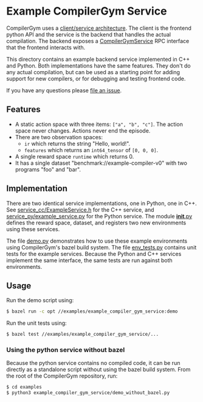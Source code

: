 # Example CompilerGym Service

CompilerGym uses a
[client/service architecture](https://facebookresearch.github.io/CompilerGym/compiler_gym/service.html).
The client is the frontend python API and the service is the backend that
handles the actual compilation. The backend exposes a
[CompilerGymService](https://github.com/facebookresearch/CompilerGym/blob/development/compiler_gym/service/proto/compiler_gym_service.proto)
RPC interface that the frontend interacts with.

This directory contains an example backend service implemented in C++ and
Python. Both implementations have the same features. They don't do any actual
compilation, but can be used as a starting point for adding support for new
compilers, or for debugging and testing frontend code.

If you have any questions please [file an
issue](https://github.com/facebookresearch/CompilerGym/issues/new/choose).


## Features

* A static action space with three items: `["a", "b", "c"]`. The action space
  never changes. Actions never end the episode.
* There are two observation spaces:
  * `ir` which returns the string "Hello, world!".
  * `features` which returns an `int64_tensor` of `[0, 0, 0]`.
* A single reward space `runtime` which returns 0.
* It has a single dataset "benchmark://example-compiler-v0" with two programs "foo" and
  "bar".


## Implementation

There are two identical service implementations, one in Python, one in C++. See
[service_cc/ExampleService.h](service_cc/ExampleService.h) for the C++ service,
and [service_py/example_service.py](service_py/example_service.py) for the
Python service. The module [__init__.py](__init__.py) defines the reward space,
dataset, and registers two new environments using these services.

The file [demo.py](demo.py) demonstrates how to use these example environments
using CompilerGym's bazel build system. The file [env_tests.py](env_tests.py)
contains unit tests for the example services. Because the Python and C++
services implement the same interface, the same tests are run against both
environments.

## Usage

Run the demo script using:

```sh
$ bazel run -c opt //examples/example_compiler_gym_service:demo
```

Run the unit tests using:

```sh
$ bazel test //examples/example_compiler_gym_service/...
```

### Using the python service without bazel

Because the python service contains no compiled code, it can be run directly as
a standalone script without using the bazel build system. From the root of the
CompilerGym repository, run:

```sh
$ cd examples
$ python3 example_compiler_gym_service/demo_without_bazel.py
```
